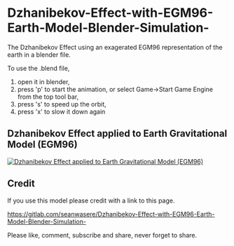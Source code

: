 # Dzhanibekov-Effect-with-EGM96-Earth-Model-Blender-Simulation-
The Dzhanibekov Effect using an exagerated EGM96 representation of the earth in a blender file.

To use the .blend file, 
1. open it in blender, 
2. press 'p' to start the animation, or select Game->Start Game Engine from the top tool bar,
3. press 's' to speed up the orbit, 
4. press 'x' to slow it down again


## Dzhanibekov Effect applied to Earth Gravitational Model (EGM96)

[![Dzhanibekov Effect applied to Earth Gravitational Model (EGM96)](https://img.youtube.com/vi/J-l-SbCFhL0/0.jpg)](https://youtu.be/J-l-SbCFhL0)


## Credit

If you use this model please credit with a link to this page.

https://gitlab.com/seanwasere/Dzhanibekov-Effect-with-EGM96-Earth-Model-Blender-Simulation-

Please like, comment, subscribe and share, never forget to share.

